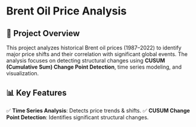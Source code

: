 # Brent Oil Price Analysis

## 📌 Project Overview
This project analyzes historical Brent oil prices (1987–2022) to identify major price shifts and their correlation with significant global events. The analysis focuses on detecting structural changes using **CUSUM (Cumulative Sum) Change Point Detection**, time series modeling, and visualization.


## 📊 Key Features
✅ **Time Series Analysis**: Detects price trends & shifts.
✅ **CUSUM Change Point Detection**: Identifies significant structural changes.


